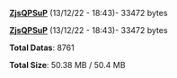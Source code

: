 [**ZjsQPSuP**](/data/ZjsQPSuP.txt) (13/12/22 - 18:43)- 33472 bytes

[**ZjsQPSuP**](/data/ZjsQPSuP.txt) (13/12/22 - 18:43)- 33472 bytes

**Total Datas**: 8761

**Total Size**: 50.38 MB / 50.4 MB